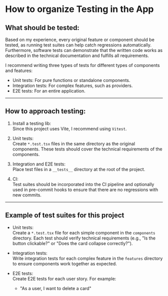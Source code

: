 # How to organize Testing in the App

## What should be tested:

Based on my experience, every original feature or component should be tested, as running test suites can help catch regressions automatically. Furthermore, software tests can demonstrate that the written code works as described in the technical documentation and fulfills all requirements.

I recommend writing three types of tests for different types of components and features:

-   Unit tests: For pure functions or standalone components.
-   Integration tests: For complex features, such as providers.
-   E2E tests: For an entire application.

---

## How to approach testing:

1. Install a testing lib:  
   Since this project uses Vite, I recommend using `Vitest`.
2. Unit tests:  
   Create `*.test.tsx` files in the same directory as the original components. These tests should cover the technical requirements of the components.

3. Integration and E2E tests:  
   Place test files in a `__tests__` directory at the root of the project.
4. CI:  
   Test suites should be incorporated into the CI pipeline and optionally used in pre-commit hooks to ensure that there are no regressions with new commits.

---

## Example of test suites for this project

-   Unit tests:  
    Create a `*.test.tsx` file for each simple component in the `components` directory. Each test should verify technical requirements (e.g., "Is the button clickable?" or "Does the card collapse correctly?").

-   Integration tests:  
    Write integration tests for each complex feature in the `features` directory to ensure components work together as expected.
-   E2E tests:  
    Create E2E tests for each user story. For example:
    -   "As a user, I want to delete a card"
